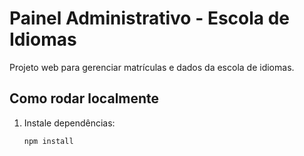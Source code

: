 # Painel Administrativo - Escola de Idiomas

Projeto web para gerenciar matrículas e dados da escola de idiomas.

## Como rodar localmente
1. Instale dependências:
   ```bash
   npm install
